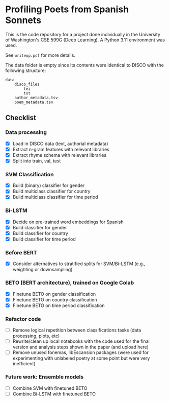 # Profiling Poets from Spanish Sonnets

This is the code repository for a project done individually in the University of Washington's CSE 599G (Deep Learning). A Python 3.11 environment was used.

See `writeup.pdf` for more details.

The data folder is empty since its contents were identical to DISCO with the following structure:

```
data
    disco_files
        tei
        txt
    author_metadata.tsv
    poem_metadata.tsv
```

## Checklist

### Data processing

- [X] Load in DISCO data (text, authorial metadata)
- [X] Extract n-gram features with relevant libraries
- [X] Extract rhyme schema with relevant libraries
- [X] Split into train, val, test

### SVM Classification

- [X] Build (binary) classifier for gender
- [X] Build multiclass classifier for country
- [X] Build multiclass classifier for time period

### Bi-LSTM

- [X] Decide on pre-trained word embeddings for Spanish
- [X] Build classifier for gender
- [X] Build classifier for country
- [X] Build classifier for time period

### Before BERT

- [X] Consider alternatives to stratified splits for SVM/Bi-LSTM (e.g., weighting or downsampling)

### BETO (BERT architecture), trained on Google Colab

- [X] Finetune BETO on gender classification
- [X] Finetune BETO on country classification
- [X] Finetune BETO on time period classification

### Refactor code

- [ ] Remove logical repetition between classifications tasks (data processing, plots, etc)
- [ ] Rewrite/clean up local notebooks with the code used for the final version and analysis steps shown in the paper (and upload here)
- [ ] Remove unused fonemas, libEscansion packages (were used for experimenting with unlabeled poetry at some point but were very inefficient)

### Future work: Ensemble models

- [ ] Combine SVM with finetuned BETO
- [ ] Combine Bi-LSTM with finetuned BETO